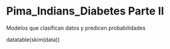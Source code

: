 # Pima_Indians_Diabetes Parte II

Modelos que clasifican datos y predicen probabilidades


  datatable(skim(data))

